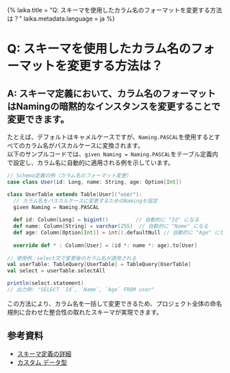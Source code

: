 {%
  laika.title = "Q: スキーマを使用したカラム名のフォーマットを変更する方法は？"
  laika.metadata.language = ja
%}

# Q: スキーマを使用したカラム名のフォーマットを変更する方法は？

## A: スキーマ定義において、カラム名のフォーマットはNamingの暗黙的なインスタンスを変更することで変更できます。  
たとえば、デフォルトはキャメルケースですが、`Naming.PASCAL`を使用するとすべてのカラム名がパスカルケースに変換されます。  
以下のサンプルコードでは、`given Naming = Naming.PASCAL`をテーブル定義内で設定し、カラム名に自動的に適用される例を示しています。

```scala 3
// Schema定義の例（カラム名のフォーマット変更）
case class User(id: Long, name: String, age: Option[Int])

class UserTable extends Table[User]("user"):
  // カラム名をパスカルケースに変更するためのNamingを設定
  given Naming = Naming.PASCAL
  
  def id: Column[Long] = bigint()         // 自動的に "Id" になる
  def name: Column[String] = varchar(255)  // 自動的に "Name" になる
  def age: Column[Option[Int]] = int().defaultNull // 自動的に "Age" になる
  
  override def * : Column[User] = (id *: name *: age).to[User]
  
// 使用例：select文で変更後のカラム名が適用される
val userTable: TableQuery[UserTable] = TableQuery[UserTable]
val select = userTable.selectAll

println(select.statement)
// 出力例: "SELECT `Id`, `Name`, `Age` FROM user"
```

この方法により、カラム名を一括して変更できるため、プロジェクト全体の命名規則に合わせた整合性の取れたスキーマが実現できます。

## 参考資料
- [スキーマ定義の詳細](/ja/tutorial/Schema.md)  
- [カスタム データ型](/ja/tutorial/Custom-Data-Type.md)
